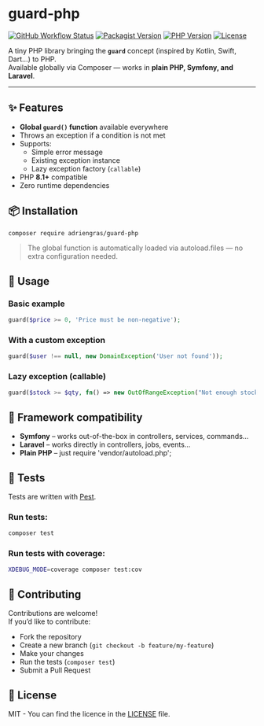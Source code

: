 # guard-php

[![GitHub Workflow Status](https://img.shields.io/github/actions/workflow/status/AdrienGras/guard-php/tests.yml?branch=main&logo=github)](https://github.com/AdrienGras/guard-php/actions)
[![Packagist Version](https://img.shields.io/packagist/v/adriengras/guard-php?logo=packagist)](https://packagist.org/packages/adriengras/guard-php)
[![PHP Version](https://img.shields.io/packagist/php-v/adriengras/guard-php?logo=php)](https://packagist.org/packages/adriengras/guard-php)
[![License](https://img.shields.io/github/license/AdrienGras/guard-php)](LICENSE)

A tiny PHP library bringing the **`guard`** concept (inspired by Kotlin, Swift, Dart…) to PHP.  
Available globally via Composer — works in **plain PHP, Symfony, and Laravel**.

---

## ✨ Features

- **Global `guard()` function** available everywhere
- Throws an exception if a condition is not met
- Supports:
  - Simple error message
  - Existing exception instance
  - Lazy exception factory (`callable`)
- PHP **8.1+** compatible
- Zero runtime dependencies

## 📦 Installation

```bash
composer require adriengras/guard-php
```

> The global function is automatically loaded via autoload.files — no extra configuration needed.

## 🚀 Usage

### Basic example

```php
guard($price >= 0, 'Price must be non-negative');
```

### With a custom exception

```php
guard($user !== null, new DomainException('User not found'));
```

### Lazy exception (callable)

```php
guard($stock >= $qty, fn() => new OutOfRangeException("Not enough stock for SKU {$sku}"));
```

## 🧩 Framework compatibility

- **Symfony** – works out-of-the-box in controllers, services, commands…
- **Laravel** – works directly in controllers, jobs, events…
- **Plain PHP** – just require 'vendor/autoload.php';

## 🧪 Tests

Tests are written with [Pest](https://pestphp.com/).

### Run tests:

```bash
composer test
```

### Run tests with coverage:

```bash
XDEBUG_MODE=coverage composer test:cov
```

## 🤝 Contributing

Contributions are welcome!  
If you’d like to contribute:

- Fork the repository
- Create a new branch (`git checkout -b feature/my-feature`)
- Make your changes
- Run the tests (`composer test`)
- Submit a Pull Request

## 📄 License

MIT - You can find the licence in the [LICENSE](LICENSE) file.
